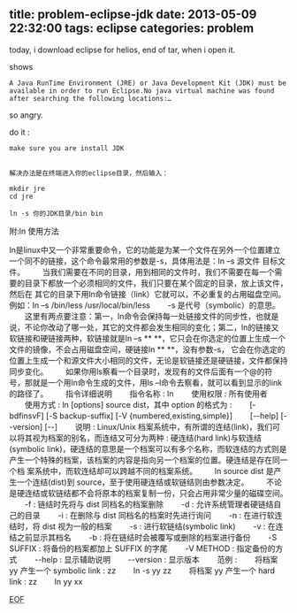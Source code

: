 title: problem-eclipse-jdk
date: 2013-05-09 22:32:00
tags: eclipse
categories: problem
---

today, i download eclipse for helios, end of tar, when i open it.

shows 

	A Java RunTime Environment (JRE) or Java Development Kit (JDK) must be available in order to run Eclipse.No java virtual machine was found after searching the following locations:…

so angry.

do it :

	make sure you are install JDK


	解决办法是在终端进入你的eclipse目录，然后输入：

	mkdir jre
	cd jre

	ln -s 你的JDK目录/bin bin

<!-- more -->

附:ln 使用方法

ln是linux中又一个非常重要命令，它的功能是为某一个文件在另外一个位置建立一个同不的链接，这个命令最常用的参数是-s，具体用法是：ln –s 源文件 目标文件。
　　当我们需要在不同的目录，用到相同的文件时，我们不需要在每一个需要的目录下都放一个必须相同的文件，我们只要在某个固定的目录，放上该文件，然后在 其它的目录下用ln命令链接（link）它就可以，不必重复的占用磁盘空间。例如：ln –s /bin/less /usr/local/bin/less
　　-s 是代号（symbolic）的意思。
　　这里有两点要注意：第一，ln命令会保持每一处链接文件的同步性，也就是说，不论你改动了哪一处，其它的文件都会发生相同的变化；第二，ln的链接又 软链接和硬链接两种，软链接就是ln –s ** **，它只会在你选定的位置上生成一个文件的镜像，不会占用磁盘空间，硬链接ln ** **，没有参数-s， 它会在你选定的位置上生成一个和源文件大小相同的文件，无论是软链接还是硬链接，文件都保持同步变化。
　　如果你用ls察看一个目录时，发现有的文件后面有一个@的符号，那就是一个用ln命令生成的文件，用ls –l命令去察看，就可以看到显示的link的路径了。
　　指令详细说明
　　指令名称 : ln
　　使用权限 : 所有使用者
　　使用方式 : ln [options] source dist，其中 option 的格式为 :
　　[-bdfinsvF] [-S backup-suffix] [-V {numbered,existing,simple}]
　　[--help] [--version] [--]
　　说明 : Linux/Unix 档案系统中，有所谓的连结(link)，我们可以将其视为档案的别名，而连结又可分为两种 : 硬连结(hard link)与软连结(symbolic link)，硬连结的意思是一个档案可以有多个名称，而软连结的方式则是产生一个特殊的档案，该档案的内容是指向另一个档案的位置。硬连结是存在同一个档 案系统中，而软连结却可以跨越不同的档案系统。
　　ln source dist 是产生一个连结(dist)到 source，至于使用硬连结或软链结则由参数决定。
　　不论是硬连结或软链结都不会将原本的档案复制一份，只会占用非常少量的磁碟空间。
　　-f : 链结时先将与 dist 同档名的档案删除
　　-d : 允许系统管理者硬链结自己的目录
　　-i : 在删除与 dist 同档名的档案时先进行询问
　　-n : 在进行软连结时，将 dist 视为一般的档案
　　-s : 进行软链结(symbolic link)
　　-v : 在连结之前显示其档名
　　-b : 将在链结时会被覆写或删除的档案进行备份
　　-S SUFFIX : 将备份的档案都加上 SUFFIX 的字尾
　　-V METHOD : 指定备份的方式
　　--help : 显示辅助说明
　　--version : 显示版本
　　范例 :
　　将档案 yy 产生一个 symbolic link : zz
　　ln -s yy zz
　　将档案 yy 产生一个 hard link : zz
　　ln yy xx﻿


<abbr title="End of file">EOF</abbr>